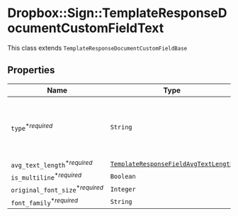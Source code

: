 # Dropbox::Sign::TemplateResponseDocumentCustomFieldText

This class extends `TemplateResponseDocumentCustomFieldBase`

## Properties

| Name | Type | Description | Notes |
| ---- | ---- | ----------- | ----- |
| `type`<sup>*_required_</sup> | ```String``` |  The type of this Custom Field. Only `text` and `checkbox` are currently supported.<br><br>* Text uses `TemplateResponseDocumentCustomFieldText`<br>* Checkbox uses `TemplateResponseDocumentCustomFieldCheckbox`  |  [default to 'text'] |
| `avg_text_length`<sup>*_required_</sup> | [```TemplateResponseFieldAvgTextLength```](TemplateResponseFieldAvgTextLength.md) |    |  |
| `is_multiline`<sup>*_required_</sup> | ```Boolean``` |  Whether this form field is multiline text.  |  |
| `original_font_size`<sup>*_required_</sup> | ```Integer``` |  Original font size used in this form field&#39;s text.  |  |
| `font_family`<sup>*_required_</sup> | ```String``` |  Font family used in this form field&#39;s text.  |  |

